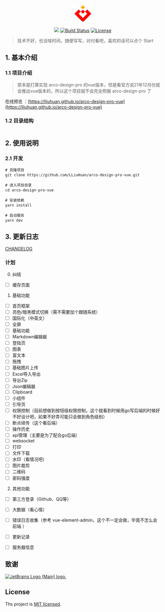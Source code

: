 
<p align="center">
  <img width="55" src="./src/assets/images/logo.png" alt="LOGO" />
</p>

<p align="center">
<a href="https://www.oscs1024.com/project/oscs/LLiuHuan/arco-design-pro-vue?ref=badge_small" alt="OSCS Status"><img src="https://www.oscs1024.com/platform/badge/LLiuHuan/arco-design-pro-vue.svg?size=small"/></a>
  <a href="https://github.com/LLiuHuan/arco-design-pro-vue"><img src="https://img.shields.io/circleci/project/github/vuejs/vue/dev.svg?sanitize=true" alt="Build Status"></a>
  <a href="https://github.com/LLiuHuan/arco-design-pro-vue/blob/master/LICENSE"><img src="https://img.shields.io/npm/l/vue.svg?sanitize=true" alt="License"></a>
</p>


> 技术不好，也没啥时间，随便写写，对付看吧，喜欢的话可以点个 Start

## 1. 基本介绍

### 1.1 项目介绍

> 原本是打算实现 arco-design-pro 的vue版本，但是看官方说21年12月份就会推出vue版本的，所以这个项目就不会完全照搬 arco-design-pro 了

在线预览
：[https://lliuhuan.github.io/arco-design-pro-vue](https://lliuhuan.github.io/arco-design-pro-vue)  

### 1.2 目录结构
```
```

## 2. 使用说明

### 2.1 开发

```
# 克隆项目
git clone https://github.com/LLiuHuan/arco-design-pro-vue.git

# 进入项目目录
cd arco-design-pro-vue

# 安装依赖
yarn install

# 启动服务
yarn dev
```

## 3. 更新日志

[CHANGELOG](CHANGELOG.md)

### 计划

0. 纠结

- [ ] 缓存页面

1. 基础功能

- [ ] 首页框架
- [ ] 亮色/暗黑模式切换（需不需要加个跟随系统）
- [ ] 国际化（中英文）
- [ ] 全屏
- [ ] 基础功能
- [ ] Markdown编辑器
- [ ] 登陆页
- [ ] 图表
- [ ] 富文本
- [ ] 拖拽
- [ ] 基础图片上传
- [ ] Excel导入导出
- [ ] 导出Zip
- [ ] Json编辑器
- [ ] Clipboard
- [ ] 小组件
- [ ] 引导页
- [ ] 权限控制（目前想做到按钮级权限控制，这个就看到时候用go写后端的时候好不好设计吧，如果不好弄可能只会做到角色级别）
- [ ] 断点续传（这个看后端）
- [ ] 操作历史
- [ ] api管理（主要是为了配合go后端）
- [ ] websocket
- [ ] 打印
- [ ] 文件下载
- [ ] 水印（看情况吧）
- [ ] 图片裁剪
- [ ] 二维码
- [ ] 密码强度

2. 其他功能

- [ ] 第三方登录（Github、QQ等）
- [ ] 大数据（看心情）
- [ ] 错误日志收集（参考 vue-element-admin，这个不一定会做，毕竟不怎么会前端 ）
- [ ] 更新记录
- [ ] 服务器信息


##  致谢

<a title="jetbrains" href="https://www.jetbrains.com/" target="_blank">
  <img style="width: 50px" src="https://resources.jetbrains.com/storage/products/company/brand/logos/jb_beam.png" alt="JetBrains Logo (Main) logo.">
</a>



## License

Ths project is [MIT licensed](https://github.com/LLiuHuan/arco-design-pro-vue/blob/master/LICENSE).


